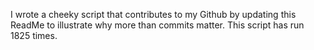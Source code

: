 I wrote a cheeky script that contributes to my Github by updating this ReadMe to illustrate why more than commits matter. This script has run 1825 times.
